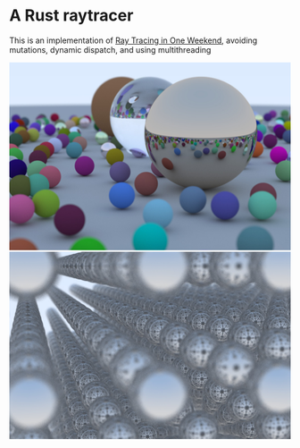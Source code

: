# A Rust raytracer

This is an implementation of [Ray Tracing in One Weekend](https://misterdanb.github.io/raytracinginrust/), avoiding mutations, dynamic dispatch, and using multithreading

![](image.jpg)
![](indras_net.jpg)

